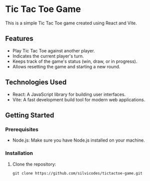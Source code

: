 # Tic Tac Toe Game

This is a simple Tic Tac Toe game created using React and Vite.

## Features

- Play Tic Tac Toe against another player.
- Indicates the current player's turn.
- Keeps track of the game's status (win, draw, or in progress).
- Allows resetting the game and starting a new round.

## Technologies Used

- React: A JavaScript library for building user interfaces.
- Vite: A fast development build tool for modern web applications.

## Getting Started

### Prerequisites

- Node.js: Make sure you have Node.js installed on your machine.

### Installation

1. Clone the repository:

   ```shell
   git clone https://github.com/silvicodes/tictactoe-game.git
